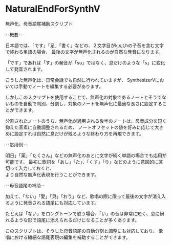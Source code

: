 # NaturalEndForSynthV
無声化、母音語尾補助スクリプト


--概要--

日本語では、「です」「足」「書く」などの、２文字目がk,s,t,hの子音を含む文字で終わる単語の場合、
最後の文字が無声化されるのが自然な発音になります。

「です」であれば「す」の発音が「su」ではなく、息だけのような「s」に変化して発音されます。

こうした無声化は、日常会話でも自然に行われていますが、
SynthesizerVにおいては手動でノートを編集する必要があります。

しかしこのスクリプトを使用することで、無声化の対象であるノートとそうでないものを自動で判別、分割し、対象のノートを無声化に最適な長さに設定することができます。

分割されたノートのうち、無声化が適用される後半のノートは、母音成分を短く抑えた音素に自動調整されるため、  ノートオフセットの値を好みに応じて大きめに設定すれば自然に息だけが残るような終わり方を再現できます。



--応用例--

明日」「薬」「たくさん」などの無声化のあとに文字が続く単語の場合でも応用が可能です。
最初に歌詞を「あし」「た」、「くす」「り」などのように意図的に区切って入力しておくと、  
より自然な無声化表現を行うことができます。


--母音語尾の補助--

加えて、「ない」「愛」「貝」「おう」など、歌唱の際に限って最後の文字が消え入るように発音される語尾にも対応しています。

たとえば「ない」をロングトーンで歌う場合、「い」の音は非常に短く、息に紛れるような形で語尾に添えられるだけになることが多くあります。

このスクリプトは、そうした母音語尾の自動分割と調整にも対応しており、 歌唱における繊細な語尾表現の編集を補助することができます。



